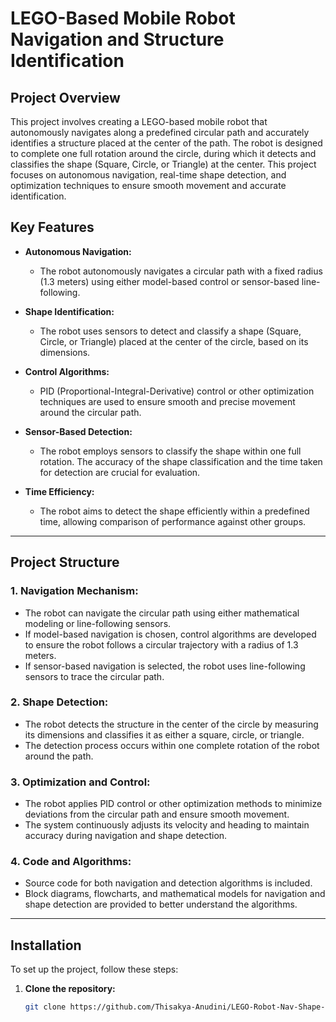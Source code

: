 # LEGO-Based Mobile Robot Navigation and Structure Identification

## Project Overview

This project involves creating a LEGO-based mobile robot that autonomously navigates along a predefined circular path and accurately identifies a structure placed at the center of the path. The robot is designed to complete one full rotation around the circle, during which it detects and classifies the shape (Square, Circle, or Triangle) at the center. This project focuses on autonomous navigation, real-time shape detection, and optimization techniques to ensure smooth movement and accurate identification.

## Key Features

- **Autonomous Navigation:** 
  - The robot autonomously navigates a circular path with a fixed radius (1.3 meters) using either model-based control or sensor-based line-following.
  
- **Shape Identification:** 
  - The robot uses sensors to detect and classify a shape (Square, Circle, or Triangle) placed at the center of the circle, based on its dimensions.
  
- **Control Algorithms:** 
  - PID (Proportional-Integral-Derivative) control or other optimization techniques are used to ensure smooth and precise movement around the circular path.
  
- **Sensor-Based Detection:** 
  - The robot employs sensors to classify the shape within one full rotation. The accuracy of the shape classification and the time taken for detection are crucial for evaluation.
  
- **Time Efficiency:** 
  - The robot aims to detect the shape efficiently within a predefined time, allowing comparison of performance against other groups.

---

## Project Structure

### 1. **Navigation Mechanism:**
   - The robot can navigate the circular path using either mathematical modeling or line-following sensors.
   - If model-based navigation is chosen, control algorithms are developed to ensure the robot follows a circular trajectory with a radius of 1.3 meters.
   - If sensor-based navigation is selected, the robot uses line-following sensors to trace the circular path.

### 2. **Shape Detection:**
   - The robot detects the structure in the center of the circle by measuring its dimensions and classifies it as either a square, circle, or triangle.
   - The detection process occurs within one complete rotation of the robot around the path.

### 3. **Optimization and Control:**
   - The robot applies PID control or other optimization methods to minimize deviations from the circular path and ensure smooth movement.
   - The system continuously adjusts its velocity and heading to maintain accuracy during navigation and shape detection.

### 4. **Code and Algorithms:**
   - Source code for both navigation and detection algorithms is included.
   - Block diagrams, flowcharts, and mathematical models for navigation and shape detection are provided to better understand the algorithms.

---

## Installation

To set up the project, follow these steps:

1. **Clone the repository:**
   ```bash
   git clone https://github.com/Thisakya-Anudini/LEGO-Robot-Nav-Shape-Identifier.git
